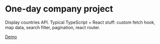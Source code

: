 # One-day company project

Display countries API. Typical TypeScript + React stuff: custom fetch hook, map data, search filter, pagination, react router.

[Demo](countries-scuffed.netlify.app)
